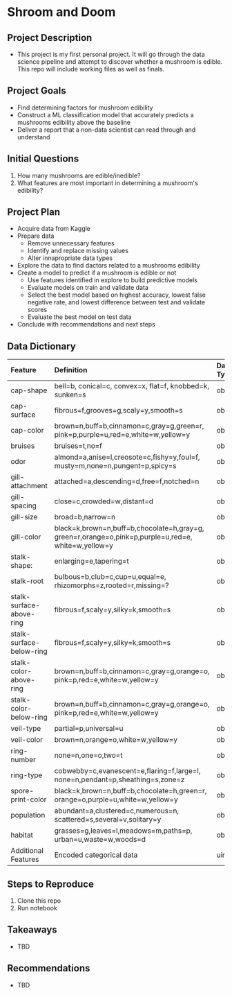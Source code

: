 # Shroom and Doom

## Project Description
- This project is my first personal project. It will go through the data science pipeline and attempt to discover whether a mushroom is edible. This repo will include working files as well as finals.

## Project Goals
- Find determining factors for mushroom edibility
- Construct a ML classification model that accurately predicts a mushrooms edibility above the baseline
- Deliver a report that a non-data scientist can read through and understand 

## Initial Questions
1. How many mushrooms are edible/inedible?
2. What features are most important in determining a mushroom's edibility?

## Project Plan
- Acquire data from Kaggle
- Prepare data
  - Remove unnecessary features
  - Identify and replace missing values
  - Alter innapropriate data types
- Explore the data to find dactors related to a mushrooms edibility
- Create a model to predict if a mushroom is edible or not
  - Use features identified in explore to build predictive models
  - Evaluate models on train and validate data
  - Select the best model based on highest accuracy, lowest false negative rate, and lowest difference between test and validate scores
  - Evaluate the best model on test data
- Conclude with recommendations and next steps

## Data Dictionary
| Feature | Definition | Data Type |
|:--------|:-----------|:----------|
|  cap-shape | bell=b, conical=c, convex=x, flat=f, knobbed=k, sunken=s | object |
|  cap-surface | fibrous=f,grooves=g,scaly=y,smooth=s | object |
| cap-color | brown=n,buff=b,cinnamon=c,gray=g,green=r, pink=p,purple=u,red=e,white=w,yellow=y | object |
| bruises | bruises=t,no=f | object |
| odor | almond=a,anise=l,creosote=c,fishy=y,foul=f, musty=m,none=n,pungent=p,spicy=s | object |
| gill-attachment | attached=a,descending=d,free=f,notched=n | object |
| gill-spacing | close=c,crowded=w,distant=d | object |
| gill-size | broad=b,narrow=n | object |
| gill-color | black=k,brown=n,buff=b,chocolate=h,gray=g, green=r,orange=o,pink=p,purple=u,red=e, white=w,yellow=y | object |
| stalk-shape: | enlarging=e,tapering=t | object |
| stalk-root | bulbous=b,club=c,cup=u,equal=e, rhizomorphs=z,rooted=r,missing=? | object |
| stalk-surface-above-ring | fibrous=f,scaly=y,silky=k,smooth=s | object |
| stalk-surface-below-ring | fibrous=f,scaly=y,silky=k,smooth=s | object |
| stalk-color-above-ring | brown=n,buff=b,cinnamon=c,gray=g,orange=o, pink=p,red=e,white=w,yellow=y | object |
| stalk-color-below-ring | brown=n,buff=b,cinnamon=c,gray=g,orange=o, pink=p,red=e,white=w,yellow=y | object |
| veil-type | partial=p,universal=u | object |
| veil-color | brown=n,orange=o,white=w,yellow=y | object |
| ring-number | none=n,one=o,two=t | object |
| ring-type | cobwebby=c,evanescent=e,flaring=f,large=l, none=n,pendant=p,sheathing=s,zone=z | object |
| spore-print-color | black=k,brown=n,buff=b,chocolate=h,green=r, orange=o,purple=u,white=w,yellow=y | object |
| population | abundant=a,clustered=c,numerous=n, scattered=s,several=v,solitary=y| object |
| habitat | grasses=g,leaves=l,meadows=m,paths=p, urban=u,waste=w,woods=d | object |
|Additional Features|Encoded categorical data| uint8 |

## Steps to Reproduce
1. Clone this repo
2. Run notebook

## Takeaways
- TBD

## Recommendations
- TBD
